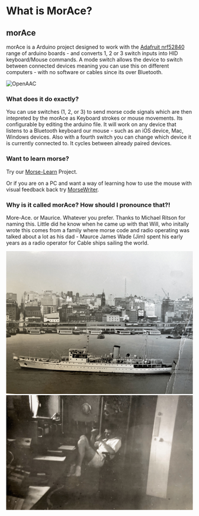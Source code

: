# What is MorAce?

## morAce

morAce is a Arduino project designed to work with the [Adafruit nrf52840](https://www.adafruit.com/product/4062) range of arduino boards - and converts 1, 2 or 3 switch inputs into HID keyboard/Mouse commands. A mode switch allows the device to switch between connected devices meaning you can use this on different computers - with no software or cables since its over Bluetooth.

![OpenAAC](https://img.shields.io/badge/OpenAAC-%F0%9F%92%AC-red?style=flat\&link=https://www.openaac.org)

### What does it do exactly?

You can use switches (1, 2, or 3) to send morse code signals which are then intepreted by the morAce as Keyboard strokes or mouse movements. Its configurable by editing the arduino file. It will work on any device that listens to a Bluetooth keyboard our mouse - such as an iOS device, Mac, Windows devices. Also with a fourth switch you can change which device it is currently connected to. It cycles between already paired devices.

### Want to learn morse?

Try our [Morse-Learn](https://github.com/AceCentre/morse-learn/) Project.

Or if you are on a PC and want a way of learning how to use the mouse with visual feedback back try [MorseWriter](https://github.com/AceCentre/MorseWriter).

### Why is it called morAce? How should I pronounce that?!

More-Ace. or Maurice. Whatever you prefer. Thanks to Michael Ritson for naming this. Little did he know when he came up with that Will, who initally wrote this comes from a family where morse code and radio operating was talked about a lot as his dad - Maurce James Wade (Jim) spent his early years as a radio operator for Cable ships sailing the world.&#x20;

![](.gitbook/assets/photoboat.jpg) ![](.gitbook/assets/photo.jpg)
